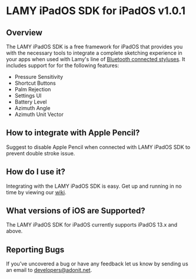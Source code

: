 # LAMY iPadOS SDK for iPadOS v1.0.1

## Overview
The LAMY iPadOS SDK is a free framework for iPadOS that provides you with the necessary tools to integrate a complete sketching experience in your apps when used with Lamy's line of [Bluetooth connected styluses](https://shop.lamy.com/digital-writing). It includes support for for the following features:

- Pressure Sensitivity
- Shortcut Buttons
- Palm Rejection
- Settings UI
- Battery Level
- Azimuth Angle
- Azimuth Unit Vector

## How to integrate with Apple Pencil?
Suggest to disable Apple Pencil when connected with LAMY iPadOS SDK to prevent double stroke issue.

## How do I use it?
Integrating with the LAMY iPadOS SDK is easy. Get up and running in no time by viewing our [wiki](https://github.com/Adonit/LAMY-iPadOS-SDK/wiki).

## What versions of iOS are Supported?
The LAMY iPadOS SDK for iPadOS currently supports iPadOS 13.x and above.

## Reporting Bugs
If you’ve uncovered a bug or have any feedback let us know by sending us an email to [developers@adonit.net](mailto:developers@adonit.net).
